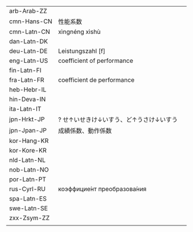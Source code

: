 | | | |
|-|-|-|
| arb-Arab-ZZ |  |  |
| cmn-Hans-CN | 性能系数 |  |
| cmn-Latn-CN | xìngnéng xìshù |  |
| dan-Latn-DK |  |  |
| deu-Latn-DE | Leistungszahl [f] |  |
| eng-Latn-US | coefficient of performance |  |
| fin-Latn-FI |  |  |
| fra-Latn-FR | coefficient de performance |  |
| heb-Hebr-IL |  |  |
| hin-Deva-IN |  |  |
| ita-Latn-IT |  |  |
| jpn-Hrkt-JP | ? せ↑いせきけ↓いすう、ど↑うさけ↓いすう |  |
| jpn-Jpan-JP | 成績係数、動作係数 |  |
| kor-Hang-KR |  |  |
| kor-Kore-KR |  |  |
| nld-Latn-NL |  |  |
| nob-Latn-NO |  |  |
| por-Latn-PT |  |  |
| rus-Cyrl-RU | коэффицие́нт преобразова́ния |  |
| spa-Latn-ES |  |  |
| swe-Latn-SE |  |  |
| zxx-Zsym-ZZ |  |  |
|  |  |  |

